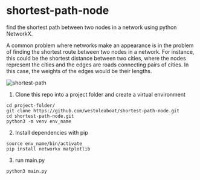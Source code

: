 # shortest-path-node
find the shortest path between two nodes in a network using python NetworkX.

A common problem where networks make an appearance is in the problem of finding the
shortest route between two nodes in a network. For instance, this could be the shortest distance between two cities, where the
nodes represent the cities and the edges are roads connecting pairs of cities. In this case, the
weights of the edges would be their lengths.

![shortest-path](https://user-images.githubusercontent.com/68698872/174839029-f0e9c1b8-d453-4f0e-826a-281c2a35d9b8.png)

1. Clone this repo into a project folder and create a virtual environment
```
cd project-folder/
git clone https://github.com/westoleaboat/shortest-path-node.git
cd shortest-path-node.git
python3 -m venv env_name
```
2. Install dependencies with pip
```
source env_name/bin/activate
pip install networkx matplotlib
```
3. run main.py
```
python3 main.py
```
